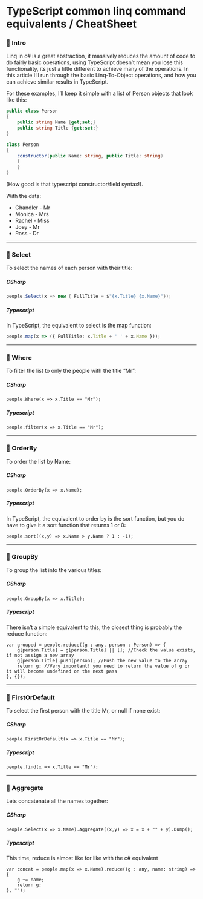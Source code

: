 
# TypeScript common linq command equivalents / CheatSheet

### 📌 Intro
Linq in c# is a great abstraction, it massively reduces the amount of code to do fairly basic operations, using TypeScript doesn’t mean you lose this functionality, its just a little different to achieve many of the operations. In this article I’ll run through the basic Linq-To-Object operations, and how you can achieve similar results in TypeScript.

For these examples, I’ll keep it simple with a list of Person objects that look like this:

```csharp
public class Person
{
    public string Name {get;set;}
    public string Title {get;set;}
}
```
```csharp
class Person
{
    constructor(public Name: string, public Title: string)
    {        
    }
}
```

(How good is that typescript constructor/field syntax!).

With the data:

- Chandler - Mr
- Monica - Mrs
- Rachel - Miss
- Joey - Mr
- Ross - Dr


------------

### 📌 Select
To select the names of each person with their title:

##### CSharp
```csharp
people.Select(x => new { FullTitle = $"{x.Title} {x.Name}"});
```
##### Typescript
In TypeScript, the equivalent to select is the map function:
```Typescript
people.map(x => ({ FullTitle: x.Title + ' ' + x.Name }));
```

------------
### 📌 Where
To filter the list to only the people with the title “Mr”:

##### CSharp
```
people.Where(x => x.Title == "Mr");
```
##### Typescript
```
people.filter(x => x.Title == "Mr");
```
------------
### 📌 OrderBy
To order the list by Name:

##### CSharp
```
people.OrderBy(x => x.Name);
```
##### Typescript
In TypeScript, the equivalent to order by is the sort function, but you do have to give it a sort function that returns 1 or 0:
```
people.sort((x,y) => x.Name > y.Name ? 1 : -1);
```
------------

### 📌 GroupBy
To group the list into the various titles:

##### CSharp
```
people.GroupBy(x => x.Title);
```
##### Typescript

There isn’t a simple equivalent to this, the closest thing is probably the reduce function:
```
var grouped = people.reduce((g : any, person : Person) => {
    g[person.Title] = g[person.Title] || []; //Check the value exists, if not assign a new array
    g[person.Title].push(person); //Push the new value to the array
    return g; //Very important! you need to return the value of g or it will become undefined on the next pass
}, {});
```
------------
### 📌 FirstOrDefault
To select the first person with the title Mr, or null if none exist:

##### CSharp
```
people.FirstOrDefault(x => x.Title == "Mr");
```
##### Typescript
```
people.find(x => x.Title == "Mr");
```
------------
### 📌 Aggregate
Lets concatenate all the names together:

##### CSharp
```
people.Select(x => x.Name).Aggregate((x,y) => x = x + "" + y).Dump();
```
##### Typescript
This time, reduce is almost like for like with the c# equivalent
```
var concat = people.map(x => x.Name).reduce((g : any, name: string) => {
    g += name;
    return g;
}, "");
```


